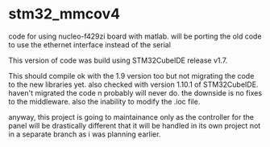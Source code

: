 # stm32_mmcov4
code for using nucleo-f429zi board with matlab.
will be porting the old code to use the ethernet interface instead of the serial

This version of code was build using STM32CubeIDE release v1.7.

This should compile ok with the 1.9 version too but not migrating the code to the new libraries yet.
also checked with version 1.10.1 of STM32CubeIDE. haven't migrated the code n probably will never do. the downside is no fixes to the middleware.
also the inability to modify the .ioc file.

anyway, this project is going to maintainance only as the controller for the panel will be drastically different that it will be handled in its own project not in a separate branch as i was planning earlier.
